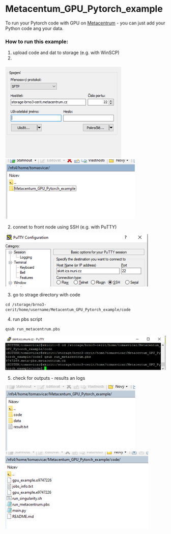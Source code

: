 # Metacentum_GPU_Pytorch_example

To run your Pytorch code with GPU on [Metacentrum](https://metavo.metacentrum.cz/) -  you can just add your Python code ang your data.

### How to run this example:

1. upload code and dat to storage (e.g. with WinSCP)
2. 
![winscp_login](readme_imgs/winscp_login.PNG)
![winscp_upload](readme_imgs/winscp_upload.PNG)

2. connet to front node using SSH (e.g. with PuTTY)

![putty_login](readme_imgs/putty_login.PNG)


3. go to strage directory with code

```
cd /storage/brno3-cerit/home/username/Metacentum_GPU_Pytorch_example/code
```

4. run pbs script

```
qsub run_metacentrum.pbs
```

![putty_run](readme_imgs/putty_run.PNG)

5. check for outputs - results an logs

![winscp_results](readme_imgs/winscp_results.PNG)
![winscp_logs](readme_imgs/winscp_logs.PNG)
